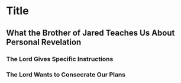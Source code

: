 # Title

## What the Brother of Jared Teaches Us About Personal Revelation


### The Lord Gives Specific Instructions


### The Lord Wants to Consecrate Our Plans